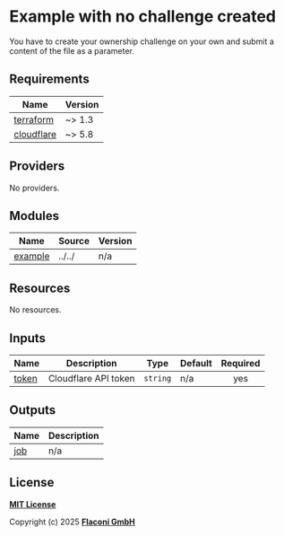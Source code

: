 # Example with no challenge created

You have to create your ownership challenge on your own and submit a content of the file as a parameter.

<!-- BEGINNING OF PRE-COMMIT-TERRAFORM DOCS HOOK -->
## Requirements

| Name | Version |
|------|---------|
| <a name="requirement_terraform"></a> [terraform](#requirement\_terraform) | ~> 1.3 |
| <a name="requirement_cloudflare"></a> [cloudflare](#requirement\_cloudflare) | ~> 5.8 |

## Providers

No providers.

## Modules

| Name | Source | Version |
|------|--------|---------|
| <a name="module_example"></a> [example](#module\_example) | ../../ | n/a |

## Resources

No resources.

## Inputs

| Name | Description | Type | Default | Required |
|------|-------------|------|---------|:--------:|
| <a name="input_token"></a> [token](#input\_token) | Cloudflare API token | `string` | n/a | yes |

## Outputs

| Name | Description |
|------|-------------|
| <a name="output_job"></a> [job](#output\_job) | n/a |

<!-- END OF PRE-COMMIT-TERRAFORM DOCS HOOK -->

## License

**[MIT License](LICENSE)**

Copyright (c) 2025 **[Flaconi GmbH](https://github.com/flaconi)**
